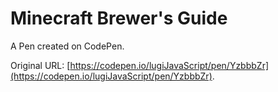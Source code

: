 # Minecraft Brewer's Guide

A Pen created on CodePen.

Original URL: [https://codepen.io/lugiJavaScript/pen/YzbbbZr](https://codepen.io/lugiJavaScript/pen/YzbbbZr).

